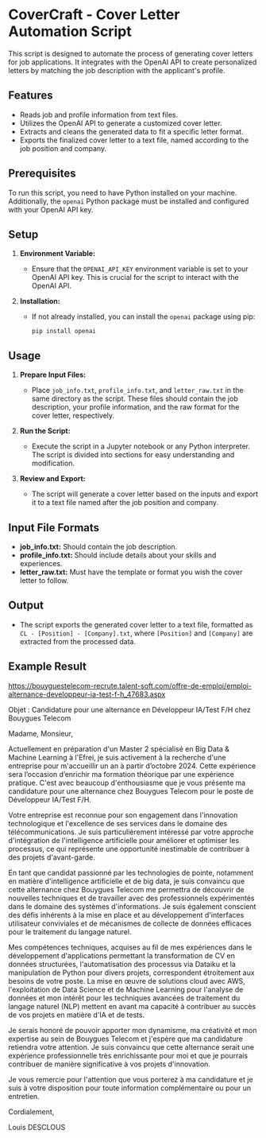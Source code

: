 # CoverCraft - Cover Letter Automation Script

This script is designed to automate the process of generating cover letters for job applications. It integrates with the OpenAI API to create personalized letters by matching the job description with the applicant's profile.

## Features

- Reads job and profile information from text files.
- Utilizes the OpenAI API to generate a customized cover letter.
- Extracts and cleans the generated data to fit a specific letter format.
- Exports the finalized cover letter to a text file, named according to the job position and company.

## Prerequisites

To run this script, you need to have Python installed on your machine. Additionally, the `openai` Python package must be installed and configured with your OpenAI API key.

## Setup

1. **Environment Variable:**
   - Ensure that the `OPENAI_API_KEY` environment variable is set to your OpenAI API key. This is crucial for the script to interact with the OpenAI API.

2. **Installation:**
   - If not already installed, you can install the `openai` package using pip:
     ```
     pip install openai
     ```

## Usage

1. **Prepare Input Files:**
   - Place `job_info.txt`, `profile_info.txt`, and `letter_raw.txt` in the same directory as the script. These files should contain the job description, your profile information, and the raw format for the cover letter, respectively.

2. **Run the Script:**
   - Execute the script in a Jupyter notebook or any Python interpreter. The script is divided into sections for easy understanding and modification.

3. **Review and Export:**
   - The script will generate a cover letter based on the inputs and export it to a text file named after the job position and company.

## Input File Formats

- **job_info.txt:** Should contain the job description.
- **profile_info.txt:** Should include details about your skills and experiences.
- **letter_raw.txt:** Must have the template or format you wish the cover letter to follow.

## Output

- The script exports the generated cover letter to a text file, formatted as `CL - [Position] - [Company].txt`, where `[Position]` and `[Company]` are extracted from the processed data.

## Example Result
https://bouyguestelecom-recrute.talent-soft.com/offre-de-emploi/emploi-alternance-developpeur-ia-test-f-h_47683.aspx


Objet : Candidature pour une alternance en Développeur IA/Test F/H chez Bouygues Telecom

Madame, Monsieur,

Actuellement en préparation d'un Master 2 spécialisé en Big Data & Machine Learning à l'Efrei, je suis activement à la recherche d'une entreprise pour m'accueillir un an à partir d’octobre 2024. Cette expérience sera l’occasion d’enrichir ma formation théorique par une expérience pratique. C'est avec beaucoup d'enthousiasme que je vous présente ma candidature pour une alternance chez Bouygues Telecom pour le poste de Développeur IA/Test F/H.

Votre entreprise est reconnue pour son engagement dans l'innovation technologique et l'excellence de ses services dans le domaine des télécommunications. Je suis particulièrement intéressé par votre approche d'intégration de l'intelligence artificielle pour améliorer et optimiser les processus, ce qui représente une opportunité inestimable de contribuer à des projets d'avant-garde.

En tant que candidat passionné par les technologies de pointe, notamment en matière d'intelligence artificielle et de big data, je suis convaincu que cette alternance chez Bouygues Telecom me permettra de découvrir de nouvelles techniques et de travailler avec des professionnels expérimentés dans le domaine des systèmes d'informations. Je suis également conscient des défis inhérents à la mise en place et au développement d'interfaces utilisateur conviviales et de mécanismes de collecte de données efficaces pour le traitement du langage naturel.

Mes compétences techniques, acquises au fil de mes expériences dans le développement d'applications permettant la transformation de CV en données structurées, l'automatisation des processus via Dataiku et la manipulation de Python pour divers projets, correspondent étroitement aux besoins de votre poste. La mise en œuvre de solutions cloud avec AWS, l'exploitation de Data Science et de Machine Learning pour l'analyse de données et mon intérêt pour les techniques avancées de traitement du langage naturel (NLP) mettent en avant ma capacité à contribuer au succès de vos projets en matière d'IA et de tests.

Je serais honoré de pouvoir apporter mon dynamisme, ma créativité et mon expertise au sein de Bouygues Telecom et j'espère que ma candidature retiendra votre attention. Je suis convaincu que cette alternance serait une expérience professionnelle très enrichissante pour moi et que je pourrais contribuer de manière significative à vos projets d'innovation.

Je vous remercie pour l'attention que vous porterez à ma candidature et je suis à votre disposition pour toute information complémentaire ou pour un entretien.

Cordialement,

Louis DESCLOUS
